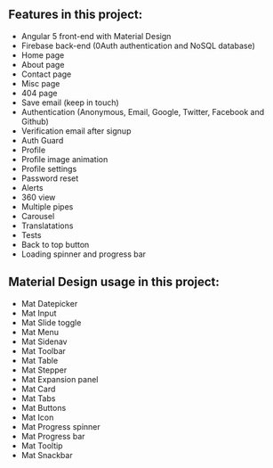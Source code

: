 ## Features in this project:
* Angular 5 front-end with Material Design
* Firebase back-end (0Auth authentication and NoSQL database)
* Home page
* About page
* Contact page
* Misc page
* 404 page
* Save email (keep in touch)
* Authentication (Anonymous, Email, Google, Twitter, Facebook and Github)
* Verification email after signup
* Auth Guard
* Profile
* Profile image animation
* Profile settings
* Password reset
* Alerts
* 360 view
* Multiple pipes
* Carousel
* Translatations
* Tests
* Back to top button
* Loading spinner and progress bar

## Material Design usage in this project:
* Mat Datepicker
* Mat Input
* Mat Slide toggle
* Mat Menu
* Mat Sidenav
* Mat Toolbar
* Mat Table
* Mat Stepper
* Mat Expansion panel
* Mat Card
* Mat Tabs
* Mat Buttons
* Mat Icon
* Mat Progress spinner
* Mat Progress bar
* Mat Tooltip
* Mat Snackbar
